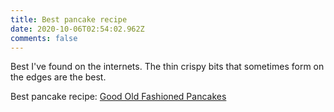 ```yaml
---
title: Best pancake recipe
date: 2020-10-06T02:54:02.962Z
comments: false
---
```

Best I've found on the internets. The thin crispy bits that sometimes form on the edges are the best.
<!--more-->
Best pancake recipe: [Good Old Fashioned Pancakes](https://www.allrecipes.com/recipe/21014/good-old-fashioned-pancakes/)
